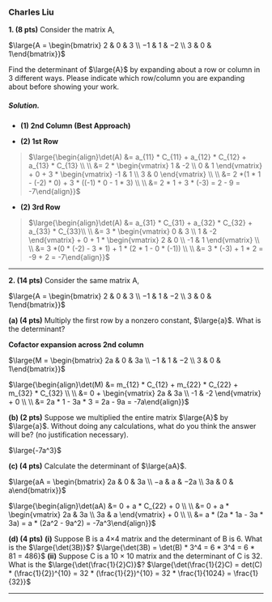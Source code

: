 ### Charles Liu

**1. (8 pts)** Consider the matrix A,

$\large{A = \begin{bmatrix} 2 & 0 & 3 \\ −1 & 1 & −2 \\ 3 & 0 & 1\end{bmatrix}}$

Find the determinant of $\large{A}$ by expanding about a row or column in 3 different ways. Please indicate which row/column you are expanding about before showing your work.

##### Solution.
- **(1) 2nd Column (Best Approach)**

- **(2) 1st Row**
>$\large{\begin{align}\det(A) &= a_{11} * C_{11} + a_{12} * C_{12} + a_{13} * C_{13} \\ \\ &= 2 * \begin{vmatrix} 1 & -2 \\ 0 & 1 \end{vmatrix} + 0 + 3 * \begin{vmatrix} -1 & 1 \\ 3 & 0 \end{vmatrix} \\ \\ &= 2 *(1 * 1 - (-2) * 0) + 3 * ((-1) * 0 - 1 * 3) \\ \\ &= 2 * 1 + 3 * (-3) = 2 - 9 = -7\end{align}}$

- **(2) 3rd Row**
>$\large{\begin{align}\det(A) &= a_{31} * C_{31} + a_{32} * C_{32} + a_{33} * C_{33}\\ \\ &= 3 * \begin{vmatrix} 0 & 3 \\ 1 & -2 \end{vmatrix} + 0 + 1 * \begin{vmatrix} 2 & 0 \\ -1 & 1 \end{vmatrix} \\ \\ &= 3 *(0 * (-2) - 3 * 1) + 1 * (2 * 1 - 0 * (-1)) \\ \\ &= 3 * (-3) + 1 * 2 = -9 + 2 = -7\end{align}}$

___

**2. (14 pts)** Consider the same matrix A,

$\large{A = \begin{bmatrix} 2 & 0 & 3 \\ −1 & 1 & −2 \\ 3 & 0 & 1\end{bmatrix}}$

**(a) (4 pts)** Multiply the first row by a nonzero constant, $\large{a}$. What is the determinant?

**Cofactor expansion across 2nd column**

$\large{M = \begin{bmatrix} 2a & 0 & 3a \\ −1 & 1 & −2 \\ 3 & 0 & 1\end{bmatrix}}$

$\large{\begin{align}\det(M) &= m_{12} * C_{12} + m_{22} * C_{22} + m_{32} * C_{32} \\ \\ &= 0 + \begin{vmatrix} 2a & 3a \\ -1 & -2 \end{vmatrix} + 0 \\ \\ &= 2a * 1 - 3a * 3 = 2a - 9a = -7a\end{align}}$

**(b) (2 pts)** Suppose we multiplied the entire matrix $\large{A}$ by $\large{a}$. Without doing any calculations, what do you think the answer will be? (no justification necessary).

$\large{-7a^3}$

**(c) (4 pts)** Calculate the determinant of $\large{aA}$.

$\large{aA = \begin{bmatrix} 2a & 0 & 3a \\ −a & a & −2a \\ 3a & 0 & a\end{bmatrix}}$

$\large{\begin{align}\det(aA) &= 0 + a * C_{22} + 0 \\ \\ &= 0 + a * \begin{vmatrix} 2a & 3a \\ 3a & a \end{vmatrix} + 0 \\ \\ &= a * (2a * 1a - 3a * 3a) = a * (2a^2 - 9a^2) = -7a^3\end{align}}$

**(d) (4 pts)**
    **(i)** Suppose B is a 4×4 matrix and the determinant of B is 6. What is the $\large{\det(3B)}$?
	$\large{\det(3B) = \det(B) * 3^4 = 6 * 3^4 = 6 * 81 = 486}$
	**(ii)** Suppose C is a 10 × 10 matrix and the determinant of C is 32. What is the $\large{\det(\frac{1}{2}C)}$?
    $\large{\det(\frac{1}{2}C) = det(C) * (\frac{1}{2})^{10} = 32 * (\frac{1}{2})^{10} = 32 * \frac{1}{1024} = \frac{1}{32}}$

___
